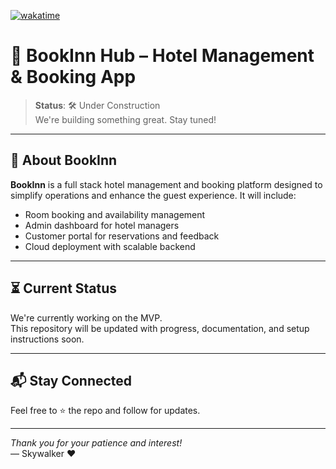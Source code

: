 [![wakatime](https://wakatime.com/badge/user/0d5ab76c-6ee3-49e6-8838-6d977be50546/project/a4fdaa95-e785-4b7a-af59-da3757c5d202.svg)](https://wakatime.com/badge/user/0d5ab76c-6ee3-49e6-8838-6d977be50546/project/a4fdaa95-e785-4b7a-af59-da3757c5d202)

# 🚧 BookInn Hub – Hotel Management & Booking App

> **Status**: 🛠️ Under Construction  
> We're building something great. Stay tuned!

---

## 📌 About BookInn

**BookInn** is a full stack hotel management and booking platform designed to simplify operations and enhance the guest experience. It will include:

- Room booking and availability management
- Admin dashboard for hotel managers
- Customer portal for reservations and feedback
- Cloud deployment with scalable backend

---


## ⏳ Current Status

We're currently working on the MVP.  
This repository will be updated with progress, documentation, and setup instructions soon.

---

## 📬 Stay Connected

Feel free to ⭐ the repo and follow for updates.

---

_Thank you for your patience and interest!_  
— Skywalker ❤️
